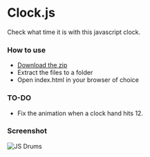# Clock.js
Check what time it is with this javascript clock.

### How to use
* [Download the zip](https://github.com/sean-capper/Clock.js/archive/master.zip)
* Extract the files to a folder
* Open index.html in your browser of choice

### TO-DO
* Fix the animation when a clock hand hits 12.

### Screenshot
![JS Drums](https://i.imgur.com/SVCo8dr.png)